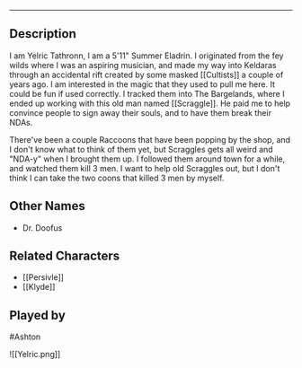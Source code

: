 --------------------------------------------------------------------------------
## Description
I am Yelric Tathronn, I am a 5'11" Summer Eladrin. I originated from the fey wilds where I was an aspiring musician, and made my way into Keldaras through an accidental rift created by some masked [[Cultists]] a couple of years ago. I am interested in the magic that they used to pull me here. It could be fun if used correctly. I tracked them into The Bargelands, where I ended up working with this old man named [[Scraggle]]. He paid me to help convince people to sign away their souls, and to have them break their NDAs. 


There've been a couple Raccoons that have been popping by the shop, and I don't know what to think of them yet, but Scraggles gets all weird and "NDA-y" when I brought them up. I followed them around town for a while, and watched them kill 3 men. I want to help old Scraggles out, but I don't think I can take the two coons that killed 3 men by myself.

## Other Names
* Dr. Doofus
## Related Characters
* [[Persivle]]
* [[Klyde]]
## Played by
#Ashton

![[Yelric.png]]